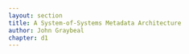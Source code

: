 ```yaml
---
layout: section
title: A System-of-Systems Metadata Architecture
author: John Graybeal
chapter: d1
---
```

